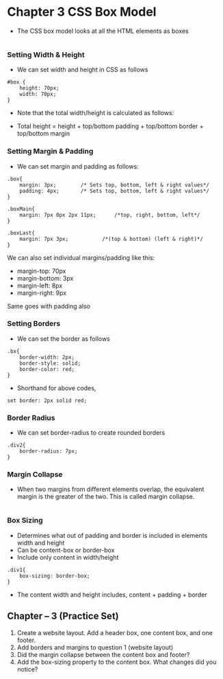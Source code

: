 # Chapter 3 CSS Box Model

- The CSS box model looks at all the HTML elements as boxes

<img src="https://api.codewithharry.com/media/videoSeriesFiles/courseFiles/css-in-one-video/base64.png" alt="">

### Setting Width & Height

- We can set width and height in CSS as follows
```
#box {
    height: 70px;
    width: 70px;
}
```

- Note that the total width/height is calculated as follows:

- Total height = height + top/bottom padding + top/bottom border + top/bottom margin

### Setting Margin & Padding

- We can set margin and padding as follows:
```
.box{
    margin: 3px;        /* Sets top, bottom, left & right values*/
    padding: 4px;       /* Sets top, bottom, left & right values*/
}
```

```
.boxMain{
    margin: 7px 0px 2px 11px;      /*top, right, bottom, left*/
}
```

```
.boxLast{
    margin: 7px 3px;           /*(top & bottom) (left & right)*/
}
``` 

We can also set individual margins/padding like this:

- margin-top: 70px
- margin-bottom: 3px
- margin-left: 8px
- margin-right: 9px

Same goes with padding also

### Setting Borders

- We can set the border as follows
```
.bx{
    border-width: 2px;
    border-style: solid;
    border-color: red;
}
```

- Shorthand for above codes,
```
set border: 2px solid red;
``` 

### Border Radius

- We can set border-radius to create rounded borders
```
.div2{
    border-radius: 7px;
}
```

### Margin Collapse

- When two margins from different elements overlap, the equivalent margin is the greater of the two. This is called margin collapse.

<img src="https://api.codewithharry.com/media/videoSeriesFiles/courseFiles/css-in-one-video/base64_gEcQ5FF.png" alt="">

### Box Sizing

- Determines what out of padding and border is included in elements width and height
- Can be content-box or border-box
- Include only content in width/height

```
.div1{
    box-sizing: border-box;
}
```

- The content width and height includes, content + padding + border

## Chapter – 3 (Practice Set)

1. Create a website layout. Add a header box, one content box, and one footer.
2. Add borders and margins to question 1 (website layout)
3. Did the margin collapse between the content box and footer?
4. Add the box-sizing property to the content box. What changes did you notice?
